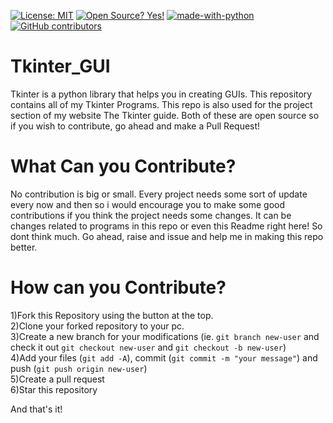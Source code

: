[![License: MIT](https://img.shields.io/badge/License-MIT-yellow.svg)](https://opensource.org/licenses/MIT)
[![Open Source? Yes!](https://badgen.net/badge/Open%20Source%20%3F/Yes%21/blue?icon=github)](https://github.com/AM1CODES/badges/)
[![made-with-python](https://img.shields.io/badge/Made%20with-Python-1f425f.svg)](https://www.python.org/)
[![GitHub contributors](https://img.shields.io/github/contributors/AM1CODES/Tkinter_GUI.svg)](https://GitHub.com/AM1CODES/Tkinter_GUI/contributors/)
# Tkinter_GUI
Tkinter is a python library that helps you in creating GUIs. This repository contains all of my Tkinter Programs. This repo is also used for the project section of my website The  Tkinter guide. Both of these  are open source so if you wish to contribute, go ahead and make a Pull Request!

# What Can you Contribute?
No contribution is big or small. Every project needs some sort of update every now and then so i would encourage you to make some good contributions if you think the project needs some changes. It can be changes related to programs in this repo or even this Readme right here! So dont think much. Go ahead, raise and issue and help me in making this repo better.

# How can you Contribute?
1)Fork this Repository using the button at the top.<br>
2)Clone your forked repository to your pc.<br>
3)Create a new branch for your modifications (ie. `git branch new-user` and check it out `git checkout new-user` and `git checkout -b new-user`)<br>
4)Add your files (`git add -A`), commit (`git commit -m "your message"`) and push (`git push origin new-user`)<br>
5)Create a pull request<br>
6)Star this repository<br>

And that's it! 

